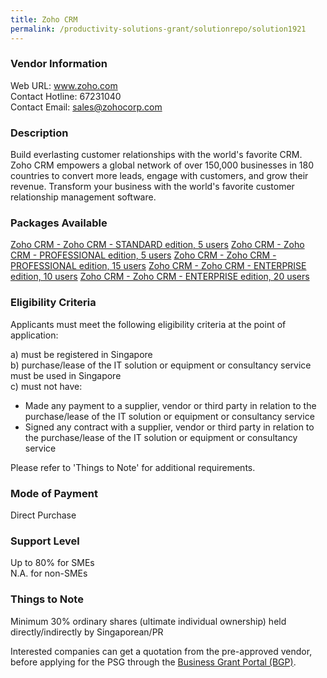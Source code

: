 ```yaml
---
title: Zoho CRM
permalink: /productivity-solutions-grant/solutionrepo/solution1921
---
```


### Vendor Information
Web URL: www.zoho.com <br>Contact Hotline: 67231040<br>Contact Email: sales@zohocorp.com<br>

### Description

Build everlasting customer relationships with the world's favorite CRM. Zoho CRM empowers a global network of over 150,000 businesses in 180 countries to convert more leads, engage with customers, and grow their revenue. Transform your business with the world's favorite customer relationship management software.

### Packages Available

<a href='https://www.gobusiness.gov.sg/images/psg/Zoho_Corporation_20200634_Desensitised_Annex_3_Part_1.pdf' target='_blank'>Zoho CRM - Zoho CRM - STANDARD edition, 5 users</a>
<a href='https://www.gobusiness.gov.sg/images/psg/Zoho_Corporation_20200634_Desensitised_Annex_3_Part_2.pdf' target='_blank'>Zoho CRM - Zoho CRM - PROFESSIONAL edition, 5 users</a>
<a href='https://www.gobusiness.gov.sg/images/psg/Zoho_Corporation_20200634_Desensitised_Annex_3_Part_3.pdf' target='_blank'>Zoho CRM - Zoho CRM - PROFESSIONAL edition, 15 users</a>
<a href='https://www.gobusiness.gov.sg/images/psg/Zoho_Corporation_20200634_Desensitised_Annex_3_Part_4.pdf' target='_blank'>Zoho CRM - Zoho CRM - ENTERPRISE edition, 10 users</a>
<a href='https://www.gobusiness.gov.sg/images/psg/Zoho_Corporation_20200634_Desensitised_Annex_3_Part_5.pdf' target='_blank'>Zoho CRM - Zoho CRM - ENTERPRISE edition, 20 users</a>

### Eligibility Criteria

Applicants must meet the following eligibility criteria at the point of application:

a) must be registered in Singapore <br>
b) purchase/lease of the IT solution or equipment or consultancy service must be used in Singapore <br>
c) must not have:
- Made any payment to a supplier, vendor or third party in relation to the purchase/lease of the IT solution or equipment or consultancy service
- Signed any contract with a supplier, vendor or third party in relation to the purchase/lease of the IT solution or equipment or consultancy service

Please refer to 'Things to Note' for additional requirements.

### Mode of Payment
Direct Purchase

### Support Level
Up to 80% for SMEs <br>
N.A. for non-SMEs

### Things to Note
Minimum 30% ordinary shares (ultimate individual ownership) held directly/indirectly by Singaporean/PR

Interested companies can get a quotation from the pre-approved vendor, before applying for the PSG through the <a target='_blank' href='https://www.businessgrants.gov.sg/'>Business Grant Portal (BGP)</a>.
